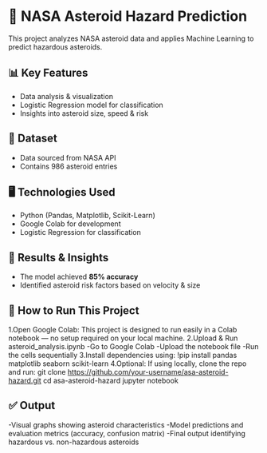 # 🚀 NASA Asteroid Hazard Prediction  

This project analyzes NASA asteroid data and applies Machine Learning to predict hazardous asteroids.  

## 📊 Key Features  
- Data analysis & visualization  
- Logistic Regression model for classification  
- Insights into asteroid size, speed & risk  

## 📁 Dataset  
- Data sourced from NASA API  
- Contains 986 asteroid entries  

## 🖥️ Technologies Used  
- Python (Pandas, Matplotlib, Scikit-Learn)  
- Google Colab for development  
- Logistic Regression for classification  

## 🔗 Results & Insights  
- The model achieved **85% accuracy**  
- Identified asteroid risk factors based on velocity & size  

## 🚀 How to Run This Project
1.Open Google Colab: This project is designed to run easily in a Colab notebook — no setup required on your local machine.
2.Upload & Run asteroid_analysis.ipynb
-Go to Google Colab
-Upload the notebook file
-Run the cells sequentially
3.Install dependencies using:
!pip install pandas matplotlib seaborn scikit-learn
4.Optional: If using locally, clone the repo and run:
git clone https://github.com/your-username/asa-asteroid-hazard.git
cd asa-asteroid-hazard
jupyter notebook

## ✅ Output
-Visual graphs showing asteroid characteristics
-Model predictions and evaluation metrics (accuracy, confusion matrix)
-Final output identifying hazardous vs. non-hazardous asteroids
